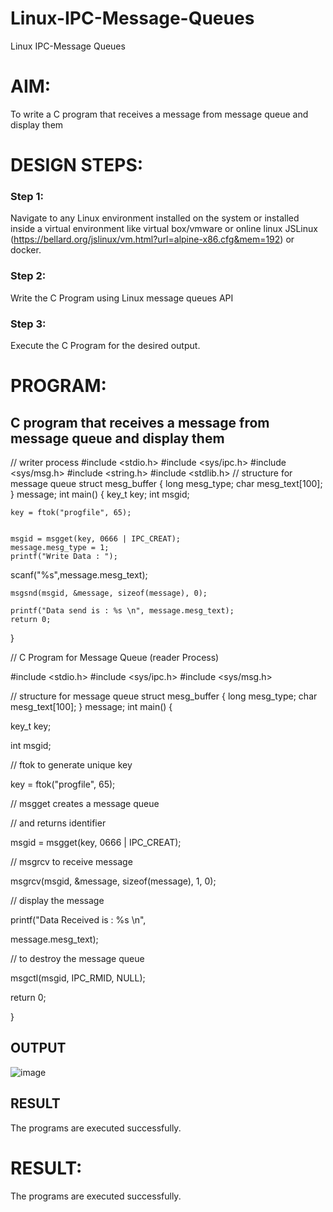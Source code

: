 # Linux-IPC-Message-Queues
Linux IPC-Message Queues

# AIM:
To write a C program that receives a message from message queue and display them

# DESIGN STEPS:

### Step 1:

Navigate to any Linux environment installed on the system or installed inside a virtual environment like virtual box/vmware or online linux JSLinux (https://bellard.org/jslinux/vm.html?url=alpine-x86.cfg&mem=192) or docker.

### Step 2:

Write the C Program using Linux message queues API 

### Step 3:

Execute the C Program for the desired output. 

# PROGRAM:

## C program that receives a message from message queue and display them

// writer process
#include <stdio.h> 
#include <sys/ipc.h> 
#include <sys/msg.h> 
#include <string.h>
#include <stdlib.h>
// structure for message queue 
struct mesg_buffer { 
	long mesg_type; 
	char mesg_text[100]; 
} message; 
int main() 
{ 	key_t key; 
	int msgid; 

	key = ftok("progfile", 65); 


	msgid = msgget(key, 0666 | IPC_CREAT); 
	message.mesg_type = 1; 
	printf("Write Data : "); 
scanf("%s",message.mesg_text);

	msgsnd(msgid, &message, sizeof(message), 0); 

	printf("Data send is : %s \n", message.mesg_text); 
	return 0; 
} 


// C Program for Message Queue (reader Process) 

#include <stdio.h>
#include <sys/ipc.h>
#include <sys/msg.h>

// structure for message queue
struct mesg_buffer {
	long mesg_type;
	char mesg_text[100];
} message;
int main()
{

key_t key;

int msgid;

// ftok to generate unique key

key = ftok("progfile", 65);

// msgget creates a message queue

// and returns identifier

msgid = msgget(key, 0666 | IPC_CREAT);

// msgrcv to receive message

msgrcv(msgid, &message, sizeof(message), 1, 0);

// display the message

printf("Data Received is : %s \n",

message.mesg_text);

// to destroy the message queue

msgctl(msgid, IPC_RMID, NULL);

return 0;

}



## OUTPUT

![image](https://github.com/BHARATHNATRAJAN/Linux-IPC-Message-Queues/assets/147473529/18d76b84-774e-4360-ac0c-a5fb56f22985)


## RESULT

The programs are executed successfully.



# RESULT:
The programs are executed successfully.
